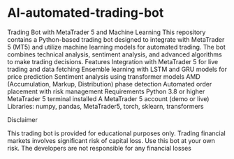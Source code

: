 # AI-automated-trading-bot
Trading Bot with MetaTrader 5 and Machine Learning
This repository contains a Python-based trading bot designed to integrate with MetaTrader 5 (MT5) and utilize machine learning models for automated trading. The bot combines technical analysis, sentiment analysis, and advanced algorithms to make trading decisions.
Features
Integration with MetaTrader 5 for live trading and data fetching
Ensemble learning with LSTM and GRU models for price prediction
Sentiment analysis using transformer models
AMD (Accumulation, Markup, Distribution) phase detection
Automated order placement with risk management
Requirements
Python 3.8 or higher
MetaTrader 5 terminal installed
A MetaTrader 5 account (demo or live)
Libraries: numpy, pandas, MetaTrader5, torch, sklearn, transformers

Disclaimer

This trading bot is provided for educational purposes only. Trading financial markets involves significant risk of capital loss. Use this bot at your own risk. The developers are not responsible for any financial losses
